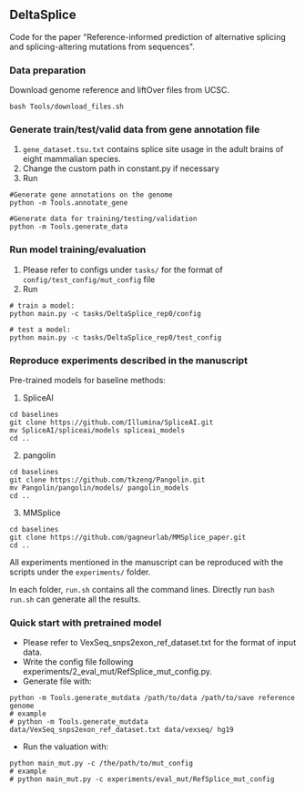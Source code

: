 ## DeltaSplice
Code for the paper "Reference-informed prediction of alternative splicing and splicing-altering mutations from sequences". 

### Data preparation

Download genome reference and liftOver files from UCSC.
>>>
    bash Tools/download_files.sh
>>>

### Generate train/test/valid data from gene annotation file

1. `gene_dataset.tsu.txt` contains splice site usage in the adult brains of eight mammalian species.
2. Change the custom path in constant.py if necessary
3. Run
>>>
    #Generate gene annotations on the genome
    python -m Tools.annotate_gene

    #Generate data for training/testing/validation
    python -m Tools.generate_data
>>>

### Run model training/evaluation

1. Please refer to configs under `tasks/` for the format of `config/test_config/mut_config` file
2. Run
>>>
    # train a model: 
    python main.py -c tasks/DeltaSplice_rep0/config

    # test a model: 
    python main.py -c tasks/DeltaSplice_rep0/test_config
>>>


### Reproduce experiments described in the manuscript

Pre-trained models for baseline methods:

1. SpliceAI
>>>
    cd baselines
    git clone https://github.com/Illumina/SpliceAI.git
    mv SpliceAI/spliceai/models spliceai_models
    cd ..
>>>

2. pangolin
>>>
    cd baselines
    git clone https://github.com/tkzeng/Pangolin.git
    mv Pangolin/pangolin/models/ pangolin_models
    cd ..
>>>

3. MMSplice 
>>>
    cd baselines
    git clone https://github.com/gagneurlab/MMSplice_paper.git
    cd ..
>>>


All experiments mentioned in the manuscript can be reproduced with the scripts under the `experiments/` folder.

In each folder, `run.sh` contains all the command lines. Directly run `bash run.sh` can generate all the results.

### Quick start with pretrained model
- Please refer to VexSeq_snps2exon_ref_dataset.txt for the format of input data.
- Write the config file following experiments/2_eval_mut/RefSplice_mut_config.py.
- Generate file with:

>>>
    python -m Tools.generate_mutdata /path/to/data /path/to/save reference genome
    # example
    # python -m Tools.generate_mutdata data/VexSeq_snps2exon_ref_dataset.txt data/vexseq/ hg19 
>>>

- Run the valuation with:
>>>
    python main_mut.py -c /the/path/to/mut_config
    # example
    # python main_mut.py -c experiments/eval_mut/RefSplice_mut_config
>>>
